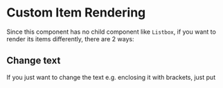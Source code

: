 # Custom Item Rendering

Since this component has no child component like `Listbox`, if you want
to render its items differently, there are 2 ways:

## Change text

If you just want to change the text e.g. enclosing it with brackets,
just put <template> as its child and add characters with `${each}`:

```xml
      <cascader>  
              <template name="model">[${each}]</template>  
      </cascader>
```
- The template only allows text that can be converted into a ZK `Label`.
- could be `<cascader>`, `<chosenbox>`, `<selectbox>`, `<searchbox>` 

## Change HTML Structure

If you want to make more changes e.g. adding tooltips by setting title
attributes, you need to create your own `ItemRenderer`. See
[zk_dev_ref/mvc/View/Renderer/Item_Renderer]({{site.baseurl}}/zk_dev_ref/mvc/item_renderer).
